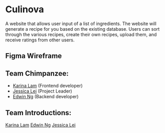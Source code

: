 # Culinova 
A website that allows user input of a list of ingredients. The website will generate a recipe for you based on the existing database. Users can sort through the various recipes, create their own recipes, upload them, and receive ratings from other users. 

## Figma Wireframe

## Team Chimpanzee:
- [Karina Lam](https://github.com/Kyrushiqi) (Frontend developer)
- [Jessica Lei](https://github.com/jessicalei11) (Project Leader)
- [Edwin Ng](https://github.com/edwinng5) (Backend developer)

## Team Introductions:
[Karina Lam](Introductions/Karina.html)
[Edwin Ng](Introductions/Edwin.html)
[Jessica Lei](Introductions/Jessica.html)
